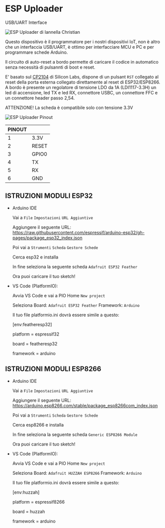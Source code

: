 # ESP Uploader


USB/UART Interface


![ESP Uploader di Iannella Christian](https://github.com/ChristianIannella/Open-IoT/blob/main/Media/Photo/ESP%20Uploader.JPG)


Questo dispositivo è il programmatore per i nostri dispositivi IoT, non è altro che un interfaccia USB/UART, è ottimo per interfacciare MCU e PC e per programmare schede Arduino.

Il circuito di auto-reset a bordo permette di caricare il codice in automatico senza necessità di pulsannti di boot e reset.

E' basato sul [CP2104](https://www.silabs.com/interface/usb-bridges/classic/device.cp2104?tab=specs) di Silicon Labs, dispone di un pulsant `RST` collegato al reset della porta esterna collegato direttamente al reset di ESP32/ESP8266.
A bordo è presente un regolatore di tensione LDO da 1A (LDI1117-3.3H) un led di accensione, led TX e led RX, connettore USBC, un connettore FFC e un connettore header passo 2,54.

ATTENZIONE! La scheda è compatibile solo con tensione 3.3V

![ESP Uploader Pinout](https://github.com/ChristianIannella/Open-IoT/blob/main/Media/Photo/ESP%20Uploader%20Pinout.JPG)

|PINOUT||
|---|---|
|1|3.3V|
|2|RESET|
|3|GPIO0|
|4|TX|
|5|RX|
|6|GND|



## ISTRUZIONI MODULI ESP32

  - Arduino IDE
    
    Vai a `File`  `Impostazioni`  `URL Aggiuntive`
    
    Aggiungere il seguente URL: https://raw.githubusercontent.com/espressif/arduino-esp32/gh-pages/package_esp32_index.json

    Poi vai a `Strumenti`  `Scheda`  `Gestore Schede`

    Cerca esp32 e installa 

    In fine seleziona la seguente scheda `Adafruit ESP32 Feather`

    Ora puoi caricare il tuo sketch!
  
    
    
    
  - VS Code (PlatformIO):

    Avvia VS Code e vai a PIO Home `New project`

    Seleziona Board: `Adafruit ESP32 Feather` Framework: `Arduino`

    Il tuo file platformio.ini dovrà essere simile a questo:
    
      [env:featheresp32]
    
      platform = espressif32
  
      board = featheresp32
  
      framework = arduino 
    
    



## ISTRUZIONI MODULI ESP8266

  - Arduino IDE
    
    Vai a `File`  `Impostazioni`  `URL Aggiuntive`
    
    Aggiungere il seguente URL: https://arduino.esp8266.com/stable/package_esp8266com_index.json

    Poi vai a `Strumenti`  `Scheda`  `Gestore Schede`

    Cerca esp8266 e installa 

    In fine seleziona la seguente scheda `Generic ESP8266 Module`

    Ora puoi caricare il tuo sketch!
    
    
  - VS Code (PlatformIO):

    Avvia VS Code e vai a PIO Home `New project`

    Seleziona Board: `Adafruit HUZZAH ESP8266` Framework: `Arduino`

    Il tuo file platformio.ini dovrà essere simile a questo:
    
      [env:huzzah]
      
      platform = espressif8266
  
      board = huzzah
  
      framework = arduino
